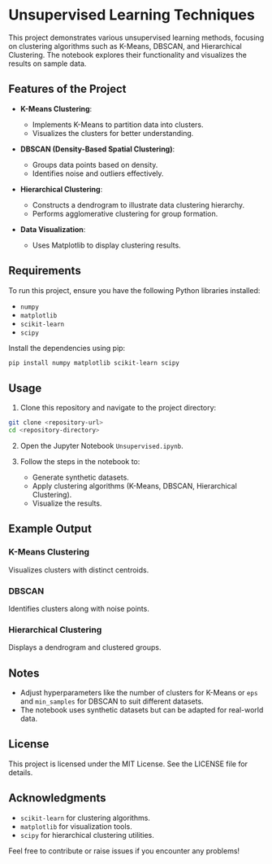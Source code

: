 # Unsupervised Learning Techniques

This project demonstrates various unsupervised learning methods, focusing on clustering algorithms such as K-Means, DBSCAN, and Hierarchical Clustering. The notebook explores their functionality and visualizes the results on sample data.

## Features of the Project

- **K-Means Clustering**:
  - Implements K-Means to partition data into clusters.
  - Visualizes the clusters for better understanding.

- **DBSCAN (Density-Based Spatial Clustering)**:
  - Groups data points based on density.
  - Identifies noise and outliers effectively.

- **Hierarchical Clustering**:
  - Constructs a dendrogram to illustrate data clustering hierarchy.
  - Performs agglomerative clustering for group formation.

- **Data Visualization**:
  - Uses Matplotlib to display clustering results.

## Requirements

To run this project, ensure you have the following Python libraries installed:

- `numpy`
- `matplotlib`
- `scikit-learn`
- `scipy`

Install the dependencies using pip:

```bash
pip install numpy matplotlib scikit-learn scipy
```

## Usage

1. Clone this repository and navigate to the project directory:

```bash
git clone <repository-url>
cd <repository-directory>
```

2. Open the Jupyter Notebook `Unsupervised.ipynb`.

3. Follow the steps in the notebook to:
   - Generate synthetic datasets.
   - Apply clustering algorithms (K-Means, DBSCAN, Hierarchical Clustering).
   - Visualize the results.

## Example Output

### K-Means Clustering
Visualizes clusters with distinct centroids.

### DBSCAN
Identifies clusters along with noise points.

### Hierarchical Clustering
Displays a dendrogram and clustered groups.

## Notes

- Adjust hyperparameters like the number of clusters for K-Means or `eps` and `min_samples` for DBSCAN to suit different datasets.
- The notebook uses synthetic datasets but can be adapted for real-world data.

## License

This project is licensed under the MIT License. See the LICENSE file for details.

## Acknowledgments

- `scikit-learn` for clustering algorithms.
- `matplotlib` for visualization tools.
- `scipy` for hierarchical clustering utilities.

Feel free to contribute or raise issues if you encounter any problems!
